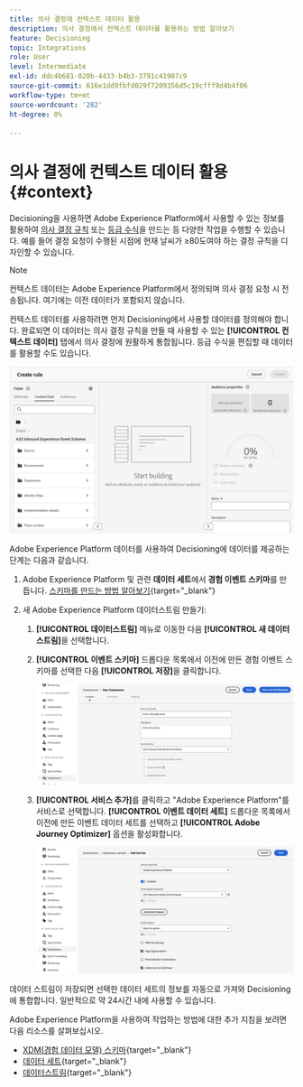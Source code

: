 ```yaml
---
title: 의사 결정에 컨텍스트 데이터 활용
description: 의사 결정에서 컨텍스트 데이터를 활용하는 방법 알아보기
feature: Decisioning
topic: Integrations
role: User
level: Intermediate
exl-id: ddc4b681-020b-4433-b4b3-3791c41907c9
source-git-commit: 616e1dd9fbfd029f7209356d5c19cfff9d4b4f06
workflow-type: tm+mt
source-wordcount: '282'
ht-degree: 0%

---
```


# 의사 결정에 컨텍스트 데이터 활용 {#context}

Decisioning을 사용하면 Adobe Experience Platform에서 사용할 수 있는 정보를 활용하여 [의사 결정 규칙](rules.md) 또는 [등급 수식](ranking.md)을 만드는 등 다양한 작업을 수행할 수 있습니다. 예를 들어 결정 요청이 수행된 시점에 현재 날씨가 ≥80도여야 하는 결정 규칙을 디자인할 수 있습니다.

>[!NOTE]
>
>컨텍스트 데이터는 Adobe Experience Platform에서 정의되며 의사 결정 요청 시 전송됩니다. 여기에는 이전 데이터가 포함되지 않습니다.

컨텍스트 데이터를 사용하려면 먼저 Decisioning에서 사용할 데이터를 정의해야 합니다. 완료되면 이 데이터는 의사 결정 규칙을 만들 때 사용할 수 있는 **[!UICONTROL 컨텍스트 데이터]** 탭에서 의사 결정에 원활하게 통합됩니다. 등급 수식을 편집할 때 데이터를 활용할 수도 있습니다.

![](assets/decision-rules-context.png)

Adobe Experience Platform 데이터를 사용하여 Decisioning에 데이터를 제공하는 단계는 다음과 같습니다.

1. Adobe Experience Platform 및 관련 **데이터 세트**&#x200B;에서 **경험 이벤트 스키마**&#x200B;를 만듭니다. [스키마를 만드는 방법 알아보기](https://experienceleague.adobe.com/ko/docs/experience-platform/xdm/ui/resources/schemas){target="_blank"}

1. 새 Adobe Experience Platform 데이터스트림 만들기:

   1. **[!UICONTROL 데이터스트림]** 메뉴로 이동한 다음 **[!UICONTROL 새 데이터스트림]**&#x200B;을 선택합니다.

   1. **[!UICONTROL 이벤트 스키마]** 드롭다운 목록에서 이전에 만든 경험 이벤트 스키마를 선택한 다음 **[!UICONTROL 저장]**&#x200B;을 클릭합니다.

      ![](assets/decision-rule-context-datastream.png)

   1. **[!UICONTROL 서비스 추가]**&#x200B;를 클릭하고 &quot;Adobe Experience Platform&quot;를 서비스로 선택합니다. **[!UICONTROL 이벤트 데이터 세트]** 드롭다운 목록에서 이전에 만든 이벤트 데이터 세트를 선택하고 **[!UICONTROL Adobe Journey Optimizer]** 옵션을 활성화합니다.

      ![](assets/decision-rules-context-datastream-service.png)

데이터 스트림이 저장되면 선택한 데이터 세트의 정보를 자동으로 가져와 Decisioning에 통합합니다. 일반적으로 약 24시간 내에 사용할 수 있습니다.

Adobe Experience Platform을 사용하여 작업하는 방법에 대한 추가 지침을 보려면 다음 리소스를 살펴보십시오.

* [XDM(경험 데이터 모델) 스키마](https://experienceleague.adobe.com/ko/docs/experience-platform/xdm/schema/composition){target="_blank"}
* [데이터 세트](https://experienceleague.adobe.com/ko/docs/experience-platform/catalog/datasets/overview){target="_blank"}
* [데이터스트림](https://experienceleague.adobe.com/ko/docs/experience-platform/datastreams/overview){target="_blank"}
